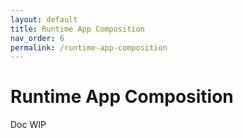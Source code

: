 ```yaml
---
layout: default
title: Runtime App Composition
nav_order: 6
permalink: /runtime-app-composition
---
```


# Runtime App Composition

Doc WIP
